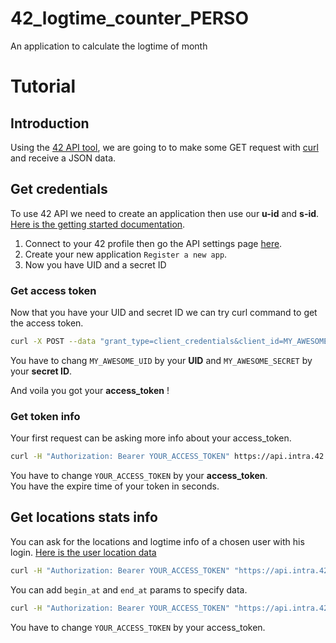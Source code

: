 # 42_logtime_counter_PERSO
An application to calculate the logtime of month

# Tutorial 
## Introduction 
Using the [42 API tool](https://api.intra.42.fr/apidoc), we are going to to make some GET request with [curl](https://curl.se/) and receive a JSON data.

## Get credentials
To use 42 API we need to create an application then use our **u-id** and **s-id**.
[Here is the getting started documentation](https://api.intra.42.fr/apidoc/guides/getting_started). 

1) Connect to your 42 profile then go the API settings page [here](https://profile.intra.42.fr/oauth/applications/new).
2) Create your new application `Register a new app`.
3) Now you have UID and a secret ID

### Get access token
Now that you have your UID and secret ID we can try curl command to get the access token.</br>
```BASH
curl -X POST --data "grant_type=client_credentials&client_id=MY_AWESOME_UID&client_secret=MY_AWESOME_SECRET" https://api.intra.42.fr/oauth/token
```
You have to chang `MY_AWESOME_UID` by your **UID** and `MY_AWESOME_SECRET` by your **secret ID**.

And voila you got your **access_token** !

### Get token info
Your first request can be asking more info about your access_token.

```BASH
curl -H "Authorization: Bearer YOUR_ACCESS_TOKEN" https://api.intra.42.fr/oauth/token/info
```
You have to change `YOUR_ACCESS_TOKEN` by your **access_token**. </br>
You have the expire time of your token in seconds.

## Get locations stats info
You can ask for the locations and logtime info of a chosen user with his login. [Here is the user location data](https://api.intra.42.fr/apidoc/2.0/users/locations_stats.html)

```BASH
curl -H "Authorization: Bearer YOUR_ACCESS_TOKEN" "https://api.intra.42.fr/v2/users/atchougo/locations_stats"
```
You can add `begin_at` and `end_at` params to specify data. </br>
```BASH
curl -H "Authorization: Bearer YOUR_ACCESS_TOKEN" "https://api.intra.42.fr/v2/users/atchougo/locations_stats?begin_at=2023-11-01&end_at=2023-11-30"
```
You have to change `YOUR_ACCESS_TOKEN` by your access_token. </br>
